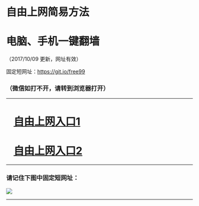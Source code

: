 ﻿# 自由上网简易方法

# 电脑、手机一键翻墙

（2017/10/09 更新，网址有效）

固定短网址：https://git.io/free99

### （微信如打不开，请转到浏览器打开）


***





# &nbsp;&nbsp; <a href="http://ft2013115899.fwq-tz-1001.info/fwqtz01.html?t=100900130070 " target="_blank">自由上网入口1</a>
# &nbsp;&nbsp; <a href="http://ft1561517623.fwq-tz-1002.info/fwqtz02.html?t=100900115827 " target="_blank">自由上网入口2</a>
***

### 请记住下图中固定短网址：

<img src="https://s3-us-west-2.amazonaws.com/fwq-1001/yjfq-20170905okok.png" /> 


***

